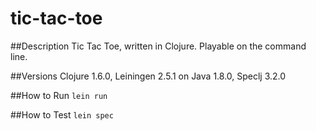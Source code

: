 # tic-tac-toe

##Description
Tic Tac Toe, written in Clojure. Playable on the command line.

##Versions
Clojure 1.6.0, Leiningen 2.5.1 on Java 1.8.0, Speclj 3.2.0

##How to Run
`lein run`

##How to Test
`lein spec`
